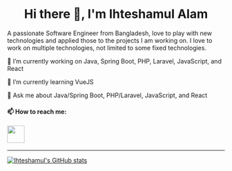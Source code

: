 <h1 align="center">Hi there 👋, I'm Ihteshamul Alam</h1>
<p>A passionate Software Engineer from Bangladesh, love to play with new technologies and applied those to the projects I am working on. I love to work on multiple technologies, not limited to some fixed technologies.</p>

🔭 I’m currently working on Java, Spring Boot, PHP, Laravel, JavaScript, and React

🌱 I’m currently learning VueJS

💬 Ask me about Java/Spring Boot, PHP/Laravel, JavaScript, and React
<br>
<h4>📫 How to reach me:</h4>
<a href="https://www.linkedin.com/in/ihteshamul-alam/" target="_blank"><img src='https://raw.githubusercontent.com/rahuldkjain/github-profile-readme-generator/master/src/images/icons/Social/linked-in-alt.svg' height="40" width="40"></a>&nbsp;&nbsp;<a href="https://www.upwork.com/freelancers/~01e3f31cbbc111c373"></a>
<hr>

[![Ihteshamul's GitHub stats](https://github-readme-stats.vercel.app/api?username=shimul49&show_icons=true&theme=synthwave&show=reviews,discussions_started,discussions_answered,prs_merged,prs_merged_percentage)](https://github.com/shimul49/shimul49)
